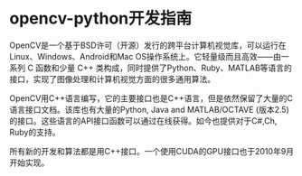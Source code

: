 # opencv-python开发指南

OpenCV是一个基于BSD许可（开源）发行的跨平台计算机视觉库，可以运行在Linux、Windows、Android和Mac OS操作系统上。它轻量级而且高效——由一系列 C 函数和少量 C++ 类构成，同时提供了Python、Ruby、MATLAB等语言的接口，实现了图像处理和计算机视觉方面的很多通用算法。

OpenCV用C++语言编写，它的主要接口也是C++语言，但是依然保留了大量的C语言接口文档。该库也有大量的Python, Java and MATLAB/OCTAVE \(版本2.5\)的接口。这些语言的API接口函数可以通过在线获得。如今也提供对于C\#,Ch, Ruby的支持。

所有新的开发和算法都是用C++接口。一个使用CUDA的GPU接口也于2010年9月开始实现。

